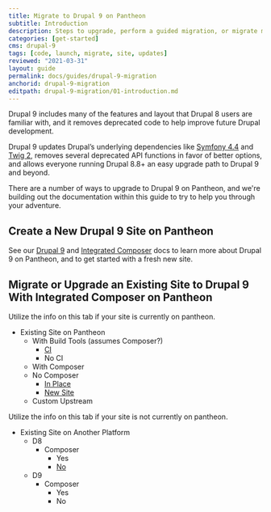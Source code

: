 ```yaml
---
title: Migrate to Drupal 9 on Pantheon
subtitle: Introduction
description: Steps to upgrade, perform a guided migration, or migrate manually to Drupal 9 on Pantheon.
categories: [get-started]
cms: drupal-9
tags: [code, launch, migrate, site, updates]
reviewed: "2021-03-31"
layout: guide
permalink: docs/guides/drupal-9-migration
anchorid: drupal-9-migration
editpath: drupal-9-migration/01-introduction.md
---
```


Drupal 9 includes many of the features and layout that Drupal 8 users are familiar with, and it removes deprecated code to help improve future Drupal development.

Drupal 9 updates Drupal’s underlying dependencies like [Symfony 4.4](https://symfony.com/releases/4.4) and [Twig 2](https://twig.symfony.com/doc/2.x/index.html), removes several deprecated API functions in favor of better options, and allows everyone running Drupal 8.8+ an easy upgrade path to Drupal 9 and beyond.

There are a number of ways to upgrade to Drupal 9 on Pantheon, and we're building out the documentation within this guide to try to help you through your adventure.

## Create a New Drupal 9 Site on Pantheon

See our [Drupal 9](/drupal-9) and [Integrated Composer](/integrated-composer) docs to learn more about Drupal 9 on Pantheon, and to get started with a fresh new site.

## Migrate or Upgrade an Existing Site to Drupal 9 With Integrated Composer on Pantheon

<TabList>

<Tab title="On Pantheon" id="on-pantheon" active={true}>

Utilize the info on this tab if your site is currently on pantheon.

- Existing Site on Pantheon
  - With Build Tools (assumes Composer?)
    - [CI](/guides/drupal-9-migration/build-tools-to-d9-build-tools)
    - No CI
  - With Composer
  - No Composer
    - [In Place](/guides/drupal-9-migration/upgrade-to-d9)
    - [New Site](/guides/drupal-9-migration/migrate-manual-d9)
  - Custom Upstream

</Tab>

<Tab title="Not on Pantheon" id="not-on-pantheon">

Utilize the info on this tab if your site is not currently on pantheon.

- Existing Site on Another Platform
  - D8
    - Composer
      - Yes
      - [No](/guides/drupal-9-migration/migrate-manual-d9)
  - D9
    - Composer
      - Yes
      - No


</Tab>

</TabList>
